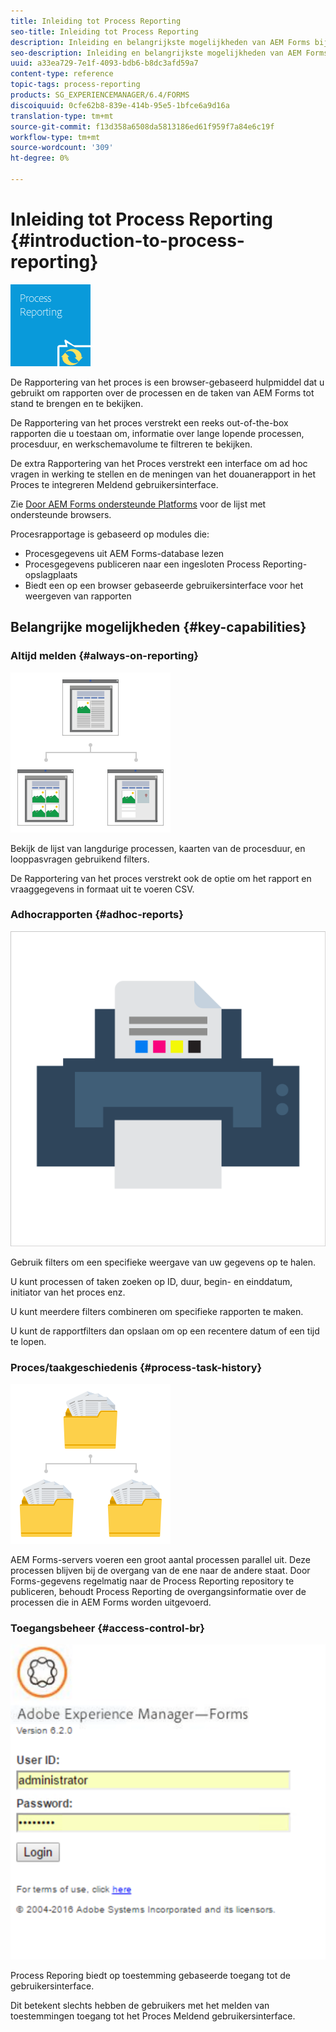 ```yaml
---
title: Inleiding tot Process Reporting
seo-title: Inleiding tot Process Reporting
description: Inleiding en belangrijkste mogelijkheden van AEM Forms bij JEE Process Reporting
seo-description: Inleiding en belangrijkste mogelijkheden van AEM Forms bij JEE Process Reporting
uuid: a33ea729-7e1f-4093-bdb6-b8dc3afd59a7
content-type: reference
topic-tags: process-reporting
products: SG_EXPERIENCEMANAGER/6.4/FORMS
discoiquuid: 0cfe62b8-839e-414b-95e5-1bfce6a9d16a
translation-type: tm+mt
source-git-commit: f13d358a6508da5813186ed61f959f7a84e6c19f
workflow-type: tm+mt
source-wordcount: '309'
ht-degree: 0%

---
```



# Inleiding tot Process Reporting {#introduction-to-process-reporting}

![procesrapportage](assets/process-reporting.png)

De Rapportering van het proces is een browser-gebaseerd hulpmiddel dat u gebruikt om rapporten over de processen en de taken van AEM Forms tot stand te brengen en te bekijken.

De Rapportering van het proces verstrekt een reeks out-of-the-box rapporten die u toestaan om, informatie over lange lopende processen, procesduur, en werkschemavolume te filtreren te bekijken.

De extra Rapportering van het Proces verstrekt een interface om ad hoc vragen in werking te stellen en de meningen van het douanerapport in het Proces te integreren Meldend gebruikersinterface.

Zie [Door AEM Forms ondersteunde Platforms](/help/forms/using/aem-forms-jee-supported-platforms.md) voor de lijst met ondersteunde browsers.

Procesrapportage is gebaseerd op modules die:

* Procesgegevens uit AEM Forms-database lezen
* Procesgegevens publiceren naar een ingesloten Process Reporting-opslagplaats
* Biedt een op een browser gebaseerde gebruikersinterface voor het weergeven van rapporten

## Belangrijke mogelijkheden {#key-capabilities}

### Altijd melden {#always-on-reporting}

![locatiebeheer](assets/site-management.png)

Bekijk de lijst van langdurige processen, kaarten van de procesduur, en looppasvragen gebruikend filters.

De Rapportering van het proces verstrekt ook de optie om het rapport en vraaggegevens in formaat uit te voeren CSV.

### Adhocrapporten {#adhoc-reports}

![afdrukken-&amp;-color](assets/print-&-colour.png)

Gebruik filters om een specifieke weergave van uw gegevens op te halen.

U kunt processen of taken zoeken op ID, duur, begin- en einddatum, initiator van het proces enz.

U kunt meerdere filters combineren om specifieke rapporten te maken.

U kunt de rapportfilters dan opslaan om op een recentere datum of een tijd te lopen.

### Proces/taakgeschiedenis {#process-task-history}

![bestandsbeheer](assets/file-management.png)

AEM Forms-servers voeren een groot aantal processen parallel uit. Deze processen blijven bij de overgang van de ene naar de andere staat. Door Forms-gegevens regelmatig naar de Process Reporting repository te publiceren, behoudt Process Reporting de overgangsinformatie over de processen die in AEM Forms worden uitgevoerd.

### Toegangsbeheer {#access-control-br}

![naamloos](assets/untitled.png)

Process Reporing biedt op toestemming gebaseerde toegang tot de gebruikersinterface.

Dit betekent slechts hebben de gebruikers met het melden van toestemmingen toegang tot het Proces Meldend gebruikersinterface.


